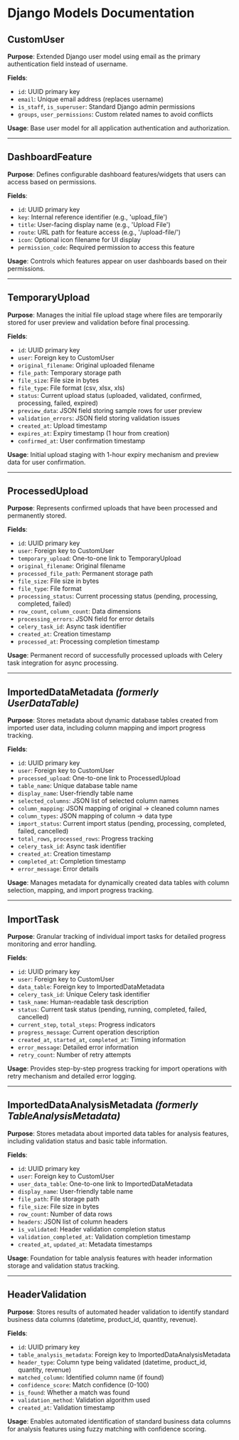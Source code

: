 # Django Models Documentation

## CustomUser
**Purpose**: Extended Django user model using email as the primary authentication field instead of username.

**Fields**:
- `id`: UUID primary key
- `email`: Unique email address (replaces username)
- `is_staff`, `is_superuser`: Standard Django admin permissions
- `groups`, `user_permissions`: Custom related names to avoid conflicts

**Usage**: Base user model for all application authentication and authorization.

---

## DashboardFeature
**Purpose**: Defines configurable dashboard features/widgets that users can access based on permissions.

**Fields**:
- `id`: UUID primary key
- `key`: Internal reference identifier (e.g., 'upload_file')
- `title`: User-facing display name (e.g., 'Upload File')
- `route`: URL path for feature access (e.g., '/upload-file/')
- `icon`: Optional icon filename for UI display
- `permission_code`: Required permission to access this feature

**Usage**: Controls which features appear on user dashboards based on their permissions.

---

## TemporaryUpload
**Purpose**: Manages the initial file upload stage where files are temporarily stored for user preview and validation before final processing.

**Fields**:
- `id`: UUID primary key
- `user`: Foreign key to CustomUser
- `original_filename`: Original uploaded filename
- `file_path`: Temporary storage path
- `file_size`: File size in bytes
- `file_type`: File format (csv, xlsx, xls)
- `status`: Current upload status (uploaded, validated, confirmed, processing, failed, expired)
- `preview_data`: JSON field storing sample rows for user preview
- `validation_errors`: JSON field storing validation issues
- `created_at`: Upload timestamp
- `expires_at`: Expiry timestamp (1 hour from creation)
- `confirmed_at`: User confirmation timestamp

**Usage**: Initial upload staging with 1-hour expiry mechanism and preview data for user confirmation.

---

## ProcessedUpload
**Purpose**: Represents confirmed uploads that have been processed and permanently stored.

**Fields**:
- `id`: UUID primary key
- `user`: Foreign key to CustomUser
- `temporary_upload`: One-to-one link to TemporaryUpload
- `original_filename`: Original filename
- `processed_file_path`: Permanent storage path
- `file_size`: File size in bytes
- `file_type`: File format
- `processing_status`: Current processing status (pending, processing, completed, failed)
- `row_count`, `column_count`: Data dimensions
- `processing_errors`: JSON field for error details
- `celery_task_id`: Async task identifier
- `created_at`: Creation timestamp
- `processed_at`: Processing completion timestamp

**Usage**: Permanent record of successfully processed uploads with Celery task integration for async processing.

---

## ImportedDataMetadata *(formerly UserDataTable)*
**Purpose**: Stores metadata about dynamic database tables created from imported user data, including column mapping and import progress tracking.

**Fields**:
- `id`: UUID primary key
- `user`: Foreign key to CustomUser
- `processed_upload`: One-to-one link to ProcessedUpload
- `table_name`: Unique database table name
- `display_name`: User-friendly table name
- `selected_columns`: JSON list of selected column names
- `column_mapping`: JSON mapping of original → cleaned column names
- `column_types`: JSON mapping of column → data type
- `import_status`: Current import status (pending, processing, completed, failed, cancelled)
- `total_rows`, `processed_rows`: Progress tracking
- `celery_task_id`: Async task identifier
- `created_at`: Creation timestamp
- `completed_at`: Completion timestamp
- `error_message`: Error details

**Usage**: Manages metadata for dynamically created data tables with column selection, mapping, and import progress tracking.

---

## ImportTask
**Purpose**: Granular tracking of individual import tasks for detailed progress monitoring and error handling.

**Fields**:
- `id`: UUID primary key
- `user`: Foreign key to CustomUser
- `data_table`: Foreign key to ImportedDataMetadata
- `celery_task_id`: Unique Celery task identifier
- `task_name`: Human-readable task description
- `status`: Current task status (pending, running, completed, failed, cancelled)
- `current_step`, `total_steps`: Progress indicators
- `progress_message`: Current operation description
- `created_at`, `started_at`, `completed_at`: Timing information
- `error_message`: Detailed error information
- `retry_count`: Number of retry attempts

**Usage**: Provides step-by-step progress tracking for import operations with retry mechanism and detailed error logging.

---

## ImportedDataAnalysisMetadata *(formerly TableAnalysisMetadata)*
**Purpose**: Stores metadata about imported data tables for analysis features, including validation status and basic table information.

**Fields**:
- `id`: UUID primary key
- `user`: Foreign key to CustomUser
- `user_data_table`: One-to-one link to ImportedDataMetadata
- `display_name`: User-friendly table name
- `file_path`: File storage path
- `file_size`: File size in bytes
- `row_count`: Number of data rows
- `headers`: JSON list of column headers
- `is_validated`: Header validation completion status
- `validation_completed_at`: Validation completion timestamp
- `created_at`, `updated_at`: Metadata timestamps

**Usage**: Foundation for table analysis features with header information storage and validation status tracking.

---

## HeaderValidation
**Purpose**: Stores results of automated header validation to identify standard business data columns (datetime, product_id, quantity, revenue).

**Fields**:
- `id`: UUID primary key
- `table_analysis_metadata`: Foreign key to ImportedDataAnalysisMetadata
- `header_type`: Column type being validated (datetime, product_id, quantity, revenue)
- `matched_column`: Identified column name (if found)
- `confidence_score`: Match confidence (0-100)
- `is_found`: Whether a match was found
- `validation_method`: Validation algorithm used
- `created_at`: Validation timestamp

**Usage**: Enables automated identification of standard business data columns for analysis features using fuzzy matching with confidence scoring.